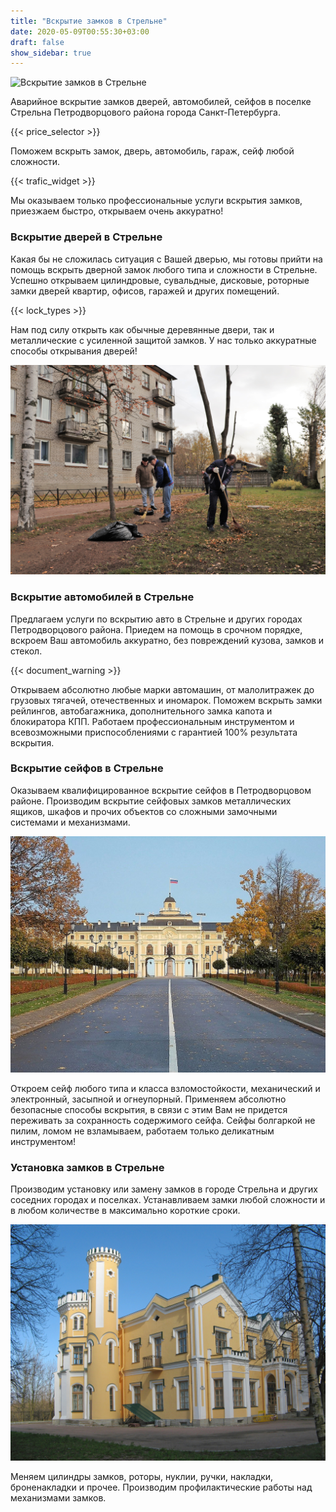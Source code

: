 ```yaml
---
title: "Вскрытие замков в Стрельне"
date: 2020-05-09T00:55:30+03:00
draft: false
show_sidebar: true
---
```


![Вскрытие замков в Стрельне](Strelna1.jpg)

Аварийное вскрытие замков дверей, автомобилей, сейфов в поселке Стрельна Петродворцового района города Санкт-Петербурга. 

{{< price_selector >}}

Поможем вскрыть замок, дверь, автомобиль, гараж, сейф любой сложности.

{{< trafic_widget >}}

Мы оказываем только профессиональные услуги вскрытия замков, приезжаем быстро, открываем очень аккуратно!

### Вскрытие дверей в Стрельне

Какая бы не сложилась ситуация с Вашей дверью, мы готовы прийти на помощь вскрыть дверной замок любого типа и сложности в Стрельне. Успешно открываем цилиндровые, сувальдные, дисковые, роторные замки дверей квартир, офисов, гаражей и других помещений. 

{{< lock_types >}}

Нам под силу открыть как обычные деревянные двери, так и металлические с усиленной защитой замков. У нас только аккуратные способы открывания дверей!

![Вскрытие замков в Стрельне](Strelna2.jpg)

### Вскрытие автомобилей в Стрельне

Предлагаем услуги по вскрытию авто в Стрельне и других городах Петродворцового района. Приедем на помощь в срочном порядке, вскроем Ваш автомобиль аккуратно, без повреждений кузова, замков и стекол. 

{{< document_warning >}}

Открываем абсолютно любые марки автомашин, от малолитражек до грузовых тягачей, отечественных и иномарок. Поможем вскрыть замки рейлингов, автобагажника, дополнительного замка капота и блокиратора КПП. Работаем профессиональным инструментом и всевозможными приспособлениями с гарантией 100% результата вскрытия.

### Вскрытие сейфов в Стрельне

Оказываем квалифицированное вскрытие сейфов в Петродворцовом районе. Производим вскрытие сейфовых замков металлических ящиков, шкафов и прочих объектов со сложными замочными системами и механизмами. 

![Вскрытие замков в Стрельне](Strelna3.jpg)

Откроем сейф любого типа и класса взломостойкости, механический и электронный, засыпной и огнеупорный. Применяем абсолютно безопасные способы вскрытия, в связи с этим Вам не придется переживать за сохранность содержимого сейфа. Сейфы болгаркой не пилим, ломом не взламываем, работаем только деликатным инструментом!

### Установка замков в Стрельне

Производим установку или замену замков в городе Стрельна  и других соседних городах и поселках. Устанавливаем замки любой сложности и в любом количестве  в максимально короткие сроки. 

![Вскрытие замков в Стрельне](Strelna4.jpg)

Меняем цилиндры замков, роторы, нуклии, ручки, накладки, броненакладки и прочее. Производим профилактические работы над механизмами замков.